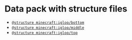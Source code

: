 # Data pack with structure files

- [`@structure minecraft:igloo/bottom`](igloo/bottom.nbt)
- [`@structure minecraft:igloo/middle`](igloo/middle.nbt)
- [`@structure minecraft:igloo/top`](igloo/top.nbt)
